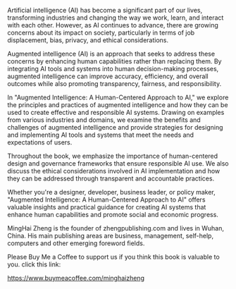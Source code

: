 
Artificial intelligence (AI) has become a significant part of our lives, transforming industries and changing the way we work, learn, and interact with each other. However, as AI continues to advance, there are growing concerns about its impact on society, particularly in terms of job displacement, bias, privacy, and ethical considerations.

Augmented intelligence (AI) is an approach that seeks to address these concerns by enhancing human capabilities rather than replacing them. By integrating AI tools and systems into human decision-making processes, augmented intelligence can improve accuracy, efficiency, and overall outcomes while also promoting transparency, fairness, and responsibility.

In "Augmented Intelligence: A Human-Centered Approach to AI," we explore the principles and practices of augmented intelligence and how they can be used to create effective and responsible AI systems. Drawing on examples from various industries and domains, we examine the benefits and challenges of augmented intelligence and provide strategies for designing and implementing AI tools and systems that meet the needs and expectations of users.

Throughout the book, we emphasize the importance of human-centered design and governance frameworks that ensure responsible AI use. We also discuss the ethical considerations involved in AI implementation and how they can be addressed through transparent and accountable practices.

Whether you're a designer, developer, business leader, or policy maker, "Augmented Intelligence: A Human-Centered Approach to AI" offers valuable insights and practical guidance for creating AI systems that enhance human capabilities and promote social and economic progress.

MingHai Zheng is the founder of zhengpublishing.com and lives in Wuhan, China. His main publishing areas are business, management, self-help, computers and other emerging foreword fields.

Please Buy Me a Coffee to support us if you think this book is valuable to you. click this link:

https://www.buymeacoffee.com/minghaizheng
